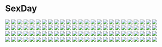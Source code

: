# SexDay
![](https://konachan.com/image/6d2de5b3a996e29b5e58ce42e43eac70/Konachan.com%20-%2068606%20brown_hair%20close%20glasses%20long_hair%20tessou_tsuzuri%20to_aru_kagaku_no_railgun%20to_aru_majutsu_no_index%20vector%20white%20yellow_eyes.jpg)
![](https://konachan.com/jpeg/1afe88eef039c628253e1f1e160ef698/Konachan.com%20-%20253569%20breasts%20brown_hair%20garter_belt%20green_eyes%20haruka_%28senran_kagura%29%20logo%20red%20senran_kagura%20short_hair%20stockings%20tagme_%28artist%29%20thighhighs%20wink.jpg)
![](https://konachan.com/image/01bca371de78ba7d20543ede210a01be/Konachan.com%20-%20118168%20blonde_hair%20blue_eyes%20blue_hair%20breasts%20catboy%20catgirl%20cleavage%20cosplay%20fang%20group%20halloween%20male%20pink_hair%20tail%20twintails%20vampire%20vocaloid%20witch.jpg)
![](https://konachan.com/jpeg/b2275b83b7b55fa7a79aa47da47c5012/Konachan.com%20-%20292640%20breast_hold%20fingering%20long_hair%20masturbation%20nipples%20original%20panties%20shirt_lift%20thighhighs%20underwear%20wsman.jpg)
![](https://konachan.com/jpeg/32ab29bd25d41c105499773ddc7c3e2f/Konachan.com%20-%2076323%20brown_eyes%20brown_hair%20food%20long_hair%20tinkle%20water.jpg)
![](https://konachan.com/image/94f90e541186c898a60357b867b3d516/Konachan.com%20-%2031318%20onegai_twins.jpg)
![](https://konachan.com/image/7b7895a5704a93e1807b8f257cd4ea72/Konachan.com%20-%20239428%20animal_ears%20anthropomorphism%20barefoot%20bed%20bell%20blush%20bra%20brown_eyes%20brown_hair%20kamiyan191969%20long_hair%20navel%20panties%20spread_legs%20underwear.jpg)
![](https://konachan.com/jpeg/9e20ec9577656625c39f07f343a36db5/Konachan.com%20-%20280861%20ass%20blackxxx%20blonde_hair%20boots%20cameltoe%20gloves%20green_eyes%20headband%20long_hair%20panties%20pointed_ears%20shadowverse%20skirt%20tears%20thighhighs%20underwear%20white.jpg)
![](https://konachan.com/image/8af7b3e833d257d9d317e761237f4716/Konachan.com%20-%2073655%20blue_eyes%20fuyuno_haruaki%20nia_teppelin%20nipples%20nude%20tengen_toppa_gurren_lagann%20topless.jpg)
![](https://konachan.com/image/0d057ad7cc19c67ffccf61ac6f72f9e6/Konachan.com%20-%20142906%20black_hair%20long_hair%20navel%20panties%20scan%20striped_panties%20tagme%20taka_tony%20underwear.jpg)
![](https://konachan.com/image/1c1bae2f5403e5d3a84d2f2fab5318ba/Konachan.com%20-%20184249%20black_hair%20blue_eyes%20breasts%20censored%20cum%20kurasaki_aya%20long_hair%20nipples%20original%20penis%20tears.jpg)
![](https://konachan.com/jpeg/f838f62ad1ca54d0b0f456a77117bfd6/Konachan.com%20-%20268048%20annin_doufu%20breast_hold%20breasts%20brown_hair%20cleavage%20drink%20food%20green_eyes%20idolmaster%20necklace%20paper%20shinohara_rei%20short_hair%20translation_request.jpg)
![](https://konachan.com/image/5dd3acf271f72adb2ab59a80b3977502/Konachan.com%20-%2071583%20hatsune_miku%20twintails%20vocaloid.jpg)
![](https://konachan.com/image/22105b1954b4b72c5d60206f402d6626/Konachan.com%20-%20249029%20all_male%20boat%20male%20original%20reflection%20scenic%20short_hair%20signed%20skybase%20tree%20water.jpg)
![](https://konachan.com/image/db5f581f7dd8e08c0673ff44745ccd7f/Konachan.com%20-%20217591%20blue_eyes%20blue_hair%20bow%20breasts%20cat_smile%20choker%20cleavage%20collar%20feathers%20fukuro_ko%20gloves%20group%20long_hair%20navel%20necklace%20ribbons%20skirt%20twintails%20wink.jpg)
![](https://konachan.com/image/76a0f3fe309a56ee850a8b9a7e11e4dd/Konachan.com%20-%20159831%20amagi_yukiko%20persona%20persona_4.jpg)
![](https://konachan.com/jpeg/6e653d8cfc4d2bc2e96c18ac9b5eb152/Konachan.com%20-%20147314%20blush%20breasts%20nipples%20open_shirt%20panties%20rain_megumi%20skirt%20skirt_lift%20suzume_inui%20tagme%20thighhighs%20topless%20tsan_dire%20underwear%20upskirt%20yu-gi-oh.jpg)
![](https://konachan.com/image/0b11544d8305f7725f6b68094e2cba6a/Konachan.com%20-%2043032%20blonde_hair%20blush%20breasts%20garter%20green_eyes%20nipples%20no_bra%20nopan%20open_shirt%20pussy%20pussy_juice%20saber%20spread_legs%20sword%20taka_tony%20uncensored%20weapon%20wet.jpg)
![](https://konachan.com/image/ada7fb0ba685ea9b94dbe17f5d5f3c14/Konachan.com%20-%2057664%20goth-loli%20kouno_tooru%20lolita_fashion%20male%20nakajima_atsuko%20princess_princess%20shihoudani_yuujirou%20trap%20yutaka_mikoto.jpg)
![](https://konachan.com/image/4678d2839bde14b0a9ef26a76ea7cdd2/Konachan.com%20-%20194916%20akemi_homura%20black_hair%20blue_eyes%20gun%20headband%20long_hair%20mahou_shoujo_madoka_magica%20pantyhose%20siraha%20skirt%20weapon.jpg)
![](https://konachan.com/image/fda49a8a5ae35891a45694ce392b33b4/Konachan.com%20-%20143887%20blue_eyes%20blush%20choker%20fang%20fdyuji%20gloves%20kousaka_kirino%20long_hair%20orange_hair%20ore_no_imouto_ga_konna_ni_kawaii_wake_ga_nai%20third-party_edit%20wink.jpg)
![](https://konachan.com/jpeg/14ef666a2fe424f43cadb2514d504d13/Konachan.com%20-%20177316%20game_cg%20kimi_to_boku_to_no_kishi_no_hibi%20long_hair%20minamihori_asuna%20piriri%21%20purple_hair%20school_uniform%20twintails%20yellow_eyes.jpg)
![](https://konachan.com/image/b1dba60ec418072c212b0e21a23b047f/Konachan.com%20-%20275768%20ass%20bodysuit%20boots%20bra%20breasts%20cameltoe%20glasses%20gray_hair%20headdress%20knife%20long_hair%20original%20panties%20skintight%20sword%20underwear%20weapon%20white.jpg)
![](https://konachan.com/image/cadb2349c8e40d0b2e0391184d451dbb/Konachan.com%20-%20235277%202girls%20animal%20blush%20boots%20brown_eyes%20cape%20carillus%20cat%20choker%20chomusuke%20dress%20grass%20hat%20megumin%20ribbons%20short_hair%20thighhighs%20weapon%20witch_hat.jpg)
![](https://konachan.com/image/9b273cac14091f22d814522053fc4a27/Konachan.com%20-%20137595%20blush%20breasts%20headphones%20mitsuru_%28madeinore%29%20nipples%20paizuri%20penis%20uncensored%20vocaloid%20yowane_haku.jpg)
![](https://konachan.com/jpeg/a18fd300c96f1e0d7290e3397fb87663/Konachan.com%20-%20288364%20animal_ears%20barefoot%20bed%20bra%20breasts%20catgirl%20cleavage%20kmnz%20liz_%28kmnz%29%20phone%20purple_eyes%20purple_hair%20short_hair%20signed%20underwear%20yossui.jpg)
![](https://konachan.com/image/3ffcb4d1f734533f3ca3b3eb1ebafba0/Konachan.com%20-%2067040%20cc%20code_geass%20green_hair%20white%20yellow_eyes.jpg)
![](https://konachan.com/image/6a0e8cf0cd980ee2ec36c3097b3386f7/Konachan.com%20-%20199207%20blonde_hair%20braids%20brown_hair%20crown%20dress%20flowers%20gloves%20grass%20group%20headdress%20long_hair%20purple_hair%20rose%20shoujo_ai%20sleeping%20touhou%20wedding.jpg)
![](https://konachan.com/jpeg/00ae44a775ef9031a3c7de8040726488/Konachan.com%20-%20243458%202girls%20aqua_eyes%20artemis_%28p%26d%29%20blonde_hair%20dress%20headdress%20kneehighs%20long_hair%20ponytail%20puzzle_%26_dragons%20tagme_%28artist%29%20tagme_%28character%29.jpg)
![](https://konachan.com/image/7c042433c8759deacdfd2a5a411c790a/Konachan.com%20-%20149651%20blue_eyes%20bodysuit%20brown_hair%20elrowa%20long_hair%20navel%20neon_genesis_evangelion%20skintight%20soryu_asuka_langley.jpg)
![](https://konachan.com/jpeg/5ea5edbb67cf94aec606049d498e7279/Konachan.com%20-%20181978%20apple%20armor%20blue_eyes%20blue_hair%20bow%20breasts%20dress%20food%20fruit%20gloves%20harem_gain%20nipples%20nude%20see_through%20short_hair%20stockings%20weapon%20zasha.jpg)
![](https://konachan.com/image/3ba471a3141799718edd410b0c233ba0/Konachan.com%20-%20146617%20asukaziye%20blonde_hair%20blue_eyes%20card_captor_sakura%20dress%20feathers%20jpeg_artifacts%20kinomoto_sakura%20space%20wings.jpg)
![](https://konachan.com/jpeg/3d4718c6af9e8dad5cf7193435e8e3ef/Konachan.com%20-%20208435%20akino_subaru%20anus%20bed%20blush%20breasts%20game_cg%20hatsukoi_1_1%20nipples%20nopan%20pink_hair%20purple_eyes%20pussy%20pussy_juice%20short_hair%20skirt%20spread_legs%20uncensored.jpg)
![](https://konachan.com/image/d0dde1231a5159ef2267875857d0deed/Konachan.com%20-%20157968%20blonde_hair%20bygddd5%20green_eyes%20long_hair%20mahou_shoujo_lyrical_nanoha%20mahou_shoujo_lyrical_nanoha_a%27s%20u-d_%28character%29.jpg)
![](https://konachan.com/image/c8f5461e0197de828b5d8ed110138355/Konachan.com%20-%2088866%20tagme.jpg)
![](https://konachan.com/image/18086b541787f608d77bcd3f9452ad3e/Konachan.com%20-%20270085%20bikini_top%20blush%20breasts%20cleavage%20close%20food%20fruit%20heart%20long_hair%20nemuri_nemu%20orange_eyes%20orange_hair%20ponytail%20signed%20tagme_%28character%29%20wristwear.jpg)
![](https://konachan.com/jpeg/656a2e4e617d600ef11071f31ccfc9e3/Konachan.com%20-%20127984%20dress%20hat%20hisakata_souji%20landscape%20scenic%20summer_dress%20third-party_edit.jpg)
![](https://konachan.com/image/52fb0c29e783cd32138eea8ad17b064c/Konachan.com%20-%2016959%20aquaplus%20komaki_manaka%20leaf%20to_heart%20to_heart_2.jpg)
![](https://konachan.com/jpeg/a706b3dcf3356fd2530da0769f0d86ad/Konachan.com%20-%20123118%20game_cg%20japanese_clothes%20kimono%20nanatsu_no_fushigi_no_owarutoki%20tokito_nanao%20ueda_ryou.jpg)
![](https://konachan.com/image/d561c53b1aa3c8bfdaa5b52f67029ec2/Konachan.com%20-%20106203%20amagami%20black_hair%20candy%20food%20ns%20panties%20pocky%20skirt%20sleeping%20tachibana_miya%20thighhighs%20underwear%20upskirt.jpg)
![](https://konachan.com/jpeg/209cfab98f0fedccff45753e39efbc53/Konachan.com%20-%2070830%20blue_hair%20close%20green_eyes%20izumi_konata%20lucky_star%20vector%20wink.jpg)
![](https://konachan.com/jpeg/ac55bcb21e5fbe0c25cc1f1a44198419/Konachan.com%20-%20263923%20ass%20blue_eyes%20blush%20brown_hair%20chishima_mako%20erect_nipples%20fang%20game_cg%20loli%20piyodera_mucha%20short_hair%20shower%20skintight%20swimsuit%20twintails.jpg)
![](https://konachan.com/jpeg/f77b7b366f5962710c6dc33529a58f92/Konachan.com%20-%20281866%202girls%20animal%20bandage%20barefoot%20bed%20bike_shorts%20blush%20bow%20braids%20dress%20hat%20long_hair%20pink_hair%20ponytail%20red_eyes%20ringo_sui%20scarf%20shorts%20skirt.jpg)
![](https://konachan.com/image/20b1ae07af709571ab7cce06243e61b8/Konachan.com%20-%2033200%20eureka%20eureka_seven.jpg)
![](https://konachan.com/jpeg/2941e5033a3df9c92b78f8aacf9906e7/Konachan.com%20-%20180794%20atha%20book%20building%20dress%20forest%20long_hair%20patchouli_knowledge%20purple_eyes%20purple_hair%20touhou%20tree.jpg)
![](https://konachan.com/image/f4522d2a432a2317409d60d45a47d23c/Konachan.com%20-%20267678%202girls%20animal_ears%20black_hair%20blonde_hair%20breasts%20foxgirl%20logo%20loli%20long_hair%20miko%20red_eyes%20setuka%20sideboob%20snow_fox%20tail%20twintails%20yellow_eyes.jpg)
![](https://konachan.com/jpeg/e577b8809a7d546e6767228bbdcce186/Konachan.com%20-%20176512%202girls%20ass%20blue_eyes%20brown_eyes%20brown_hair%20ishikawa_puro%20kawakami_kiiko%20kuttsukiboshi%20nude%20saitou_aaya%20scan%20sideboob%20white_hair%20yuri.jpg)
![](https://konachan.com/jpeg/e0e390d5817164b2ee3723dea8f7f1a0/Konachan.com%20-%20184426%20benifuji_yuria%20clochette%20game_cg%20oshiki_hitoshi%20panties%20pink_hair%20sakigake_generation%20striped_panties%20underwear.jpg)
![](https://konachan.com/jpeg/bf26aed791cfe6816156e7eb2e65dfb5/Konachan.com%20-%20244168%20suzumiya_haruhi%20suzumiya_haruhi_no_yuutsu%20vector.jpg)
![](https://konachan.com/jpeg/575f82dfe0a2c26cc0ef5ade3eae273a/Konachan.com%20-%2077157%20akiyama_mio%20black_hair%20food%20headphones%20ice_cream%20k-on%21%20scan%20tainaka_ritsu.jpg)
![](https://konachan.com/image/48373ef796db8ca9b1919b3eeb2f4519/Konachan.com%20-%2031696%20blue_hair%20blush%20breasts%20favorite%20flowers%20game_cg%20green_eyes%20happy_margaret%21%20kokonoka%20nipples%20nishinomiya_shizuru%20sex%20skirt.jpg)
![](https://konachan.com/image/4b9696f5fecb4148abaa96d2d0881d48/Konachan.com%20-%2016973%20tagme.jpg)
![](https://konachan.com/jpeg/6138d41d1fb2efa7b54cb04177ad5050/Konachan.com%20-%20256874%20black_hair%20blue_eyes%20dress%20elbow_gloves%20flowers%20game_cg%20gloves%20kurokawa_shizuku%20necklace%20ribbons%20riffraff%20rose%20suzui_narumi%20tiara%20wedding_attire.jpg)
![](https://konachan.com/image/1ae50055e22d5714b617e29d48b81e4d/Konachan.com%20-%2094516%202girls%20barefoot%20beach%20bikini%20blue_hair%20blush%20breasts%20cleavage%20drink%20index%20itsuwa%20loli%20long_hair%20navel%20nyantype%20scan%20swimsuit%20underboob%20water.jpg)
![](https://konachan.com/image/f2468de7553083a21e26df4cec04de81/Konachan.com%20-%2025760%20.hack__%20alkaid%20atoli%20biwa%20endrance%20enju%20gabi%20gaspard%20group%20haseo%20hiiragi%20kaede%20keyaki%20kuhn%20matsu%20ovan%20pi%20sakubo%20silabus%20taihaku%20taika%20tenrow%20yata.jpeg)
![](https://konachan.com/image/7e35d9e7e5e92d97bc55be070d582c6d/Konachan.com%20-%2023637%20itou_noiji%20orange%20suzumiya_haruhi%20suzumiya_haruhi_no_yuutsu.jpg)
![](https://konachan.com/jpeg/53a5458f6efdf5d0a280ebe32c11b22f/Konachan.com%20-%20299888%20aliasing%20blush%20breasts%20demon%20long_hair%20navel%20original%20ponytail%20purple_hair%20red_eyes%20shorts%20tail%20thighhighs%20tie%20underboob%20white%20wings%20zettai_ryouiki.jpg)
![](https://konachan.com/image/dff834aa3dcfb0801f8d0f15938d1966/Konachan.com%20-%2073158%20akashio%20komeiji_satori%20pink%20pink_eyes%20pink_hair%20short_hair%20skirt%20touhou.jpg)
![](https://konachan.com/image/9e8deed893c03766a73ada04969df7b3/Konachan.com%20-%2015435%20dark_mousy%20dnangel%20moon%20niwa_daisuke%20ribbons%20torn_clothes%20wings.jpg)
![](https://konachan.com/image/939bfd6d635bc37057b523de49bb5f2d/Konachan.com%20-%20143083%202girls%20animal_ears%20black_hair%20brown_eyes%20catgirl%20fummy%20game_console%20long_hair%20white_hair%20yellow_eyes.jpg)
![](https://konachan.com/jpeg/f04cb66b8b9471f477a06f190a21c605/Konachan.com%20-%20250908%20barefoot%20blonde_hair%20blush%20building%20city%20clouds%20daitai_sotogawa_%28futomomo%29%20green_eyes%20hat%20long_hair%20skirt%20sky%20water.jpg)
![](https://konachan.com/image/38054bf88800644e6c07781029483871/Konachan.com%20-%20271369%20ass%20blush%20breasts%20brown_hair%20long_hair%20nipples%20nude%20original%20ponytail%20wet%20yuri%20yuritamashi.jpg)
![](https://konachan.com/jpeg/4afa525ca1ab0642676c37472b3373a1/Konachan.com%20-%20275104%20ass%20barefoot%20bondage%20breasts%20chain%20demon%20gray_hair%20long_hair%20no_bra%20original%20panties%20panty_pull%20rurudo%20scan%20shackles%20topless%20twintails%20underwear%20wings.jpg)
![](https://konachan.com/jpeg/f9e10a3987eeac0dc251dbd0d14e9bec/Konachan.com%20-%20272729%20blonde_hair%20blush%20breasts%20cum%20demon%20game_cg%20long_hair%20mirror_%28game%29%20nipples%20sex%20spread_legs%20succubus%20succubus_leah%20tagme_%28artist%29%20tattoo%20wings.jpg)
![](https://konachan.com/jpeg/024e18b57373f504ade48d533c7ba3a0/Konachan.com%20-%2068283%20durarara%21%21%20kida_masaomi.jpg)
![](https://konachan.com/image/630d9cb73e9e0f02eb2df8c46934cd15/Konachan.com%20-%2060859%20black_rock_shooter%20chain%20gun%20kuroi_mato%20weapon.jpg)
![](https://konachan.com/image/645978be728186de3df56ee869113e06/Konachan.com%20-%20297339%20black_eyes%20building%20city%20clouds%20hat%20katou_megumi%20plumw%20saenai_heroine_no_sodatekata%20short_hair%20skirt%20sky%20sunset.jpg)
![](https://konachan.com/image/8d9ccebba9b61955f3d5aa71bf246658/Konachan.com%20-%2036147%20cc%20code_geass.jpg)
![](https://konachan.com/image/41d847e0e99a416b7105377aa5079ece/Konachan.com%20-%2016331%20tagme.jpg)
![](https://konachan.com/image/241d440dcea65d3c604609755fa3a67d/Konachan.com%20-%2069790%20butterfly%20chibi_%28shimon%29%20flowers%20grass%20original%20tree%20water.jpg)
![](https://konachan.com/image/4812135335f64d9de07aad08bc321943/Konachan.com%20-%20288679%20animal_ears%20bed%20bell%20blush%20bra%20breasts%20brown_hair%20catgirl%20cleavage%20close%20collar%20girls_frontline%20long_hair%20navel%20panties%20red_eyes%20signed%20underwear%20wink.jpg)
![](https://konachan.com/jpeg/9847f5e066621575a1f5971810dcf570/Konachan.com%20-%20144126%20beach%20bikini%20blue_hair%20breasts%20cleavage%20ellen_aice%20green_eyes%20long_hair%20muv-luv%20short_hair%20sunglasses%20swim_ring%20swimsuit%20umbrella%20water%20wink.jpg)
![](https://konachan.com/jpeg/195870e8700106134f5a79285aa43978/Konachan.com%20-%20284828%20anus%20ass%20blush%20bra%20breasts%20brown_hair%20demon%20horns%20minawaya%20nipples%20panties%20panty_pull%20purple_eyes%20pussy%20short_hair%20tail%20uncensored%20underwear.jpg)
![](https://konachan.com/image/dbe3a0edf5ab7d2862083bd808bcae9e/Konachan.com%20-%207122%20ghost_in_the_shell%20kusanagi_motoko.jpg)
![](https://konachan.com/image/aae9855eb090a58c29814e2c20c98619/Konachan.com%20-%20185322%20cum%20flandre_scarlet%20group%20hk_%28zxd0554%29%20penis%20remilia_scarlet%20touhou%20vampire.jpg)
![](https://konachan.com/jpeg/24cc577d77b38e5dbf84d8abb20dbac8/Konachan.com%20-%20147433%20blonde_hair%20blue_eyes%20blush%20bra%20game_cg%20navel_%28company%29%20panties%20suzuhira_hiro%20twintails%20underwear%20ursule_fleur_jeanmaire.jpg)
![](https://konachan.com/image/7aa299cc2c316bcd2d92c86d8916bb21/Konachan.com%20-%2025776%20haruno_sakura%20male%20naruto%20uchiha_sasuke%20zoom_layer.jpg)
![](https://konachan.com/image/40d5edcbf309e06607b9db954e933568/Konachan.com%20-%20183783%20building%20city%20nobody%20original%20scenic%20shade%20tomaknights.jpg)
![](https://konachan.com/jpeg/ba58714ad6bd07aed6edd8571bc1650b/Konachan.com%20-%20244814%20black_hair%20flowers%20gokou_ruri%20headband%20long_hair%20ore_no_imouto_ga_konna_ni_kawaii_wake_ga_nai%20rose%20vector.jpg)
![](https://konachan.com/image/4d20cad411e0351a67099ab7cb9b0752/Konachan.com%20-%2017185%20archer%20artoria_pendragon_%28all%29%20assassin%20berserker%20cu_chulainn%20fate_%28series%29%20fate_stay_night%20gilgamesh%20male%20medea_%28fate%29%20rider%20saber.jpg)
![](https://konachan.com/image/f41f0f16c6a6b72ade9aeb23876fa16c/Konachan.com%20-%2042918%202girls%20ass%20blonde_hair%20blue_eyes%20hug%20kamiya_tomoe%20long_hair%20panties%20short_hair%20skirt%20skirt_lift%20stars%20thighhighs%20touhou%20underwear%20wink%20witch%20yuri.jpg)
![](https://konachan.com/jpeg/f91efee8c555471e6a5322c3ca5a1e40/Konachan.com%20-%20183022%20black_hair%20blood%20festival_tsurumiku_wars%20game_cg%20katana%20long_hair%20purple_eyes%20sakurajima_saromako%20school_uniform%20sword%20weapon.jpg)
![](https://konachan.com/jpeg/80dc9f97e701e7e2bf77ee3804061ef9/Konachan.com%20-%20184601%20amasaka_takashi%20bed%20black_hair%20blush%20bra%20breasts%20cleavage%20game_cg%20long_hair%20navel%20nopan%20pantyhose%20pussy%20sakanoue_mikana%20uncensored%20underwear.jpg)
![](https://konachan.com/jpeg/f2d6d4318b83cd66cee2acc47dca700f/Konachan.com%20-%20172258%20animal%20cat%20crossover%20flowers%20kazenokaze%20loli%20miyauchi_renge%20non_non_biyori%20purple_hair%20red_eyes%20ribbons%20sakamoto_%28nichijou%29%20socks%20sunflower%20twintails.jpg)
![](https://konachan.com/jpeg/640930328a62d064078f843018e6ac52/Konachan.com%20-%20259535%20animal%20apron%20bell%20blush%20breasts%20brown_hair%20cat%20chinese_clothes%20chinese_dress%20food%20loli%20long_hair%20maid%20mayuzaki_yuu%20scan%20short_hair%20twintails.jpg)
![](https://konachan.com/jpeg/7d30ea48f8e2454f7f5c0e6f265f42e9/Konachan.com%20-%20292836%202girls%20bed%20blonde_hair%20blush%20breasts%20cleavage%20hikari_%28xenoblade%29%20long_hair%20pajamas%20red_eyes%20red_hair%20short_hair%20the_only_shoe%20xenoblade.jpg)
![](https://konachan.com/image/6c14ef5cd5d9e431ad79ddc29d52921a/Konachan.com%20-%20142864%20animal%20barefoot%20blue_eyes%20bubbles%20cat%20dress%20fish%20long_hair%20michi_%28iawei%29%20original%20pink_hair%20summer_dress%20twintails%20underwater%20water.jpg)
![](https://konachan.com/image/79bab86c15cbffff1579eab3d05b8572/Konachan.com%20-%20177089%20all_male%20book%20brown_hair%20flowers%20jpeg_artifacts%20male%20original%20red_eyes%20short_hair%20toono%20water.jpg)
![](https://konachan.com/image/9cf844fc08242a1ba2705957b0a76758/Konachan.com%20-%20252892%20blood%20blue_eyes%20cape%20elbow_gloves%20flowers%20gloves%20long_hair%20ponytail%20rose%20scal2let%20sinoalice%20snow_white_%28sinoalice%29%20thighhighs%20weapon%20white_hair.jpg)
![](https://konachan.com/jpeg/d69ae9f02d5cf8f00f6014f8e1b9492c/Konachan.com%20-%20160569%20alice_margatroid%20blonde_hair%20blue_eyes%20bow%20chibi%20doll%20dress%20flowers%20shanghai_doll%20teco_uk%20touhou.jpg)
![](https://konachan.com/jpeg/abacad720d6c5a5bfb37ffb54f740f0d/Konachan.com%20-%20292771%20blush%20breasts%20brown_hair%20long_hair%20navel%20no_bra%20nopan%20original%20scan%20senji_%28tegone_spike%29%20shirt_lift%20thighhighs%20twintails%20yellow_eyes.jpg)
![](https://konachan.com/image/4f3ce9b76f290458e4f3fefda10949b6/Konachan.com%20-%20111890%20dress%20game_cg%20headdress%20lovekami%20moon%20night%20pulltop%20red_eyes%20stars%20tsukuyomi_usagi%20wedding_attire%20yashima_takahiro.jpg)
![](https://konachan.com/image/9e4111f669bb1d653d640fa74070e5c6/Konachan.com%20-%20254365%20cursed_arm_hassan%20fate_grand_order%20fate_%28series%29%20group%20hassan_of_serenity%20hundred-faced_hassan%20king_hassan%20mashu_003.jpg)
![](https://konachan.com/image/6a2b4f645cc9f4128df8d4e83f1aad9c/Konachan.com%20-%2044309%20animal_ears%20blush%20brown_hair%20foxgirl%20long_hair%20mito_mashiro%20moekibara_fumitake%20nude%20purple_eyes%20tail%20tayutama.jpg)
![](https://konachan.com/image/8c1215061e471d73063fad26b074dccf/Konachan.com%20-%20137771%20breasts%20cleavage%20game_cg%20green_eyes%20hayasaka_naki%20izumi_mahiru%20nipple_slip%20pink_hair%20soranica_ele.jpg)
![](https://konachan.com/image/85559753d690bf3b4d115e68394fff2a/Konachan.com%20-%2074568%20b_gata_h_kei%20bikini%20miyano_mayu%20nyantype%20scan%20swimsuit%20tagme%20takeshita_miharu%20yamada.jpg)
![](https://konachan.com/image/f27466ef3634a6c3f8133cc7ba32f82a/Konachan.com%20-%2048447%20akiyama_mio%20hirasawa_yui%20k-on%21%20kotobuki_tsumugi%20tainaka_ritsu.jpg)
![](https://konachan.com/jpeg/70737329207ed9020f862db721b4b412/Konachan.com%20-%20276034%20bell%20blush%20bow%20breasts%20cat_smile%20catgirl%20collar%20game_cg%20long_hair%20nekopara%20nipples%20no_bra%20nopan%20penis%20pussy%20ribbons%20sayori%20sex%20twintails%20wet.jpg)
![](https://konachan.com/image/573a8eb81db536bc21bbf7b243e3f863/Konachan.com%20-%2018335%202ch%20animal%20animal_ears%20cat%20catgirl%20gainax%20loli%20nia_teppelin%20shii%20tengen_toppa_gurren_lagann.jpg)
![](https://konachan.com/image/4f279e3d6e94244235b03a5237ad0078/Konachan.com%20-%20281983%202girls%20black_hair%20breasts%20brown_hair%20building%20city%20cleavage%20gloves%20hat%20idolmaster%20long_hair%20pink_eyes%20ponytail%20shirase_sakuya%20short_hair%20yellow_eyes.jpg)
